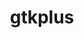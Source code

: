 ---
title: "gtkplus"
layout: cache
categories: [package, develop]
meta: {"compilers": ["gcc@=11.4.0"], "num_specs": 14, "num_specs_by_stack": {"e4s": 14, "root": 14}, "oss": ["ubuntu22.04"], "platforms": ["linux"], "stacks": ["e4s", "root"], "targets": ["x86_64_v3"], "versions": ["3.24.29"]}
spec_details: [{"compiler": "gcc@=11.4.0", "hash": "4gt4dz7e3jnyyt32hfpbjvbi5z73knql", "os": "ubuntu22.04", "platform": "linux", "size": "-", "stacks": ["e4s", "root"], "tarball": "https://binaries.spack.io/develop/build_cache/linux-ubuntu22.04-x86_64_v3/gcc-11.4.0/gtkplus-3.24.29/linux-ubuntu22.04-x86_64_v3-gcc-11.4.0-gtkplus-3.24.29-4gt4dz7e3jnyyt32hfpbjvbi5z73knql.spack", "target": "x86_64_v3", "variants": ["build_system=autotools", "~cups"], "versions": ["3.24.29"]}, {"compiler": "gcc@=11.4.0", "hash": "4pcemshvzlj6jyolalsalb2jygt2t3i6", "os": "ubuntu22.04", "platform": "linux", "size": "-", "stacks": ["e4s", "root"], "tarball": "https://binaries.spack.io/develop/build_cache/linux-ubuntu22.04-x86_64_v3/gcc-11.4.0/gtkplus-3.24.29/linux-ubuntu22.04-x86_64_v3-gcc-11.4.0-gtkplus-3.24.29-4pcemshvzlj6jyolalsalb2jygt2t3i6.spack", "target": "x86_64_v3", "variants": ["build_system=autotools", "~cups"], "versions": ["3.24.29"]}, {"compiler": "gcc@=11.4.0", "hash": "bjpmuoyy4xfzoxp4j4cxc7dc7rxqw53t", "os": "ubuntu22.04", "platform": "linux", "size": "-", "stacks": ["e4s", "root"], "tarball": "https://binaries.spack.io/develop/build_cache/linux-ubuntu22.04-x86_64_v3/gcc-11.4.0/gtkplus-3.24.29/linux-ubuntu22.04-x86_64_v3-gcc-11.4.0-gtkplus-3.24.29-bjpmuoyy4xfzoxp4j4cxc7dc7rxqw53t.spack", "target": "x86_64_v3", "variants": ["build_system=autotools", "~cups"], "versions": ["3.24.29"]}, {"compiler": "gcc@=11.4.0", "hash": "cuix4nig4vhlduaqzld3xqxtie23aawi", "os": "ubuntu22.04", "platform": "linux", "size": "-", "stacks": ["e4s", "root"], "tarball": "https://binaries.spack.io/develop/build_cache/linux-ubuntu22.04-x86_64_v3/gcc-11.4.0/gtkplus-3.24.29/linux-ubuntu22.04-x86_64_v3-gcc-11.4.0-gtkplus-3.24.29-cuix4nig4vhlduaqzld3xqxtie23aawi.spack", "target": "x86_64_v3", "variants": ["build_system=autotools", "~cups"], "versions": ["3.24.29"]}, {"compiler": "gcc@=11.4.0", "hash": "jorzvp37ivnzstabi3dbtwykghmdwnpy", "os": "ubuntu22.04", "platform": "linux", "size": "-", "stacks": ["e4s", "root"], "tarball": "https://binaries.spack.io/develop/build_cache/linux-ubuntu22.04-x86_64_v3/gcc-11.4.0/gtkplus-3.24.29/linux-ubuntu22.04-x86_64_v3-gcc-11.4.0-gtkplus-3.24.29-jorzvp37ivnzstabi3dbtwykghmdwnpy.spack", "target": "x86_64_v3", "variants": ["build_system=autotools", "~cups"], "versions": ["3.24.29"]}, {"compiler": "gcc@=11.4.0", "hash": "jus3zjffv5gtrhzypusadtc3dxvxarzy", "os": "ubuntu22.04", "platform": "linux", "size": "-", "stacks": ["e4s", "root"], "tarball": "https://binaries.spack.io/develop/build_cache/linux-ubuntu22.04-x86_64_v3/gcc-11.4.0/gtkplus-3.24.29/linux-ubuntu22.04-x86_64_v3-gcc-11.4.0-gtkplus-3.24.29-jus3zjffv5gtrhzypusadtc3dxvxarzy.spack", "target": "x86_64_v3", "variants": ["build_system=autotools", "~cups"], "versions": ["3.24.29"]}, {"compiler": "gcc@=11.4.0", "hash": "k456oickk3a7n74ggzzroyha6obkf7ik", "os": "ubuntu22.04", "platform": "linux", "size": "-", "stacks": ["e4s", "root"], "tarball": "https://binaries.spack.io/develop/build_cache/linux-ubuntu22.04-x86_64_v3/gcc-11.4.0/gtkplus-3.24.29/linux-ubuntu22.04-x86_64_v3-gcc-11.4.0-gtkplus-3.24.29-k456oickk3a7n74ggzzroyha6obkf7ik.spack", "target": "x86_64_v3", "variants": ["build_system=autotools", "~cups"], "versions": ["3.24.29"]}, {"compiler": "gcc@=11.4.0", "hash": "kzsnmpefprmwpqtwcwq6abirgjtmgwqy", "os": "ubuntu22.04", "platform": "linux", "size": "-", "stacks": ["e4s", "root"], "tarball": "https://binaries.spack.io/develop/build_cache/linux-ubuntu22.04-x86_64_v3/gcc-11.4.0/gtkplus-3.24.29/linux-ubuntu22.04-x86_64_v3-gcc-11.4.0-gtkplus-3.24.29-kzsnmpefprmwpqtwcwq6abirgjtmgwqy.spack", "target": "x86_64_v3", "variants": ["build_system=autotools", "~cups"], "versions": ["3.24.29"]}, {"compiler": "gcc@=11.4.0", "hash": "lw45mfsov66lshrvhhymvbzne3lrtt6v", "os": "ubuntu22.04", "platform": "linux", "size": "-", "stacks": ["e4s", "root"], "tarball": "https://binaries.spack.io/develop/build_cache/linux-ubuntu22.04-x86_64_v3/gcc-11.4.0/gtkplus-3.24.29/linux-ubuntu22.04-x86_64_v3-gcc-11.4.0-gtkplus-3.24.29-lw45mfsov66lshrvhhymvbzne3lrtt6v.spack", "target": "x86_64_v3", "variants": ["build_system=autotools", "~cups"], "versions": ["3.24.29"]}, {"compiler": "gcc@=11.4.0", "hash": "m6razoeap3usbadqut45ue44z6shwj4y", "os": "ubuntu22.04", "platform": "linux", "size": "-", "stacks": ["e4s", "root"], "tarball": "https://binaries.spack.io/develop/build_cache/linux-ubuntu22.04-x86_64_v3/gcc-11.4.0/gtkplus-3.24.29/linux-ubuntu22.04-x86_64_v3-gcc-11.4.0-gtkplus-3.24.29-m6razoeap3usbadqut45ue44z6shwj4y.spack", "target": "x86_64_v3", "variants": ["build_system=autotools", "~cups"], "versions": ["3.24.29"]}, {"compiler": "gcc@=11.4.0", "hash": "mmruisphrbsh7sjcss7hmqf2mv3jkswa", "os": "ubuntu22.04", "platform": "linux", "size": "-", "stacks": ["e4s", "root"], "tarball": "https://binaries.spack.io/develop/build_cache/linux-ubuntu22.04-x86_64_v3/gcc-11.4.0/gtkplus-3.24.29/linux-ubuntu22.04-x86_64_v3-gcc-11.4.0-gtkplus-3.24.29-mmruisphrbsh7sjcss7hmqf2mv3jkswa.spack", "target": "x86_64_v3", "variants": ["build_system=autotools", "~cups"], "versions": ["3.24.29"]}, {"compiler": "gcc@=11.4.0", "hash": "xveq3bxw5csvqxwq4i7mzfaopsq6gdjv", "os": "ubuntu22.04", "platform": "linux", "size": "-", "stacks": ["e4s", "root"], "tarball": "https://binaries.spack.io/develop/build_cache/linux-ubuntu22.04-x86_64_v3/gcc-11.4.0/gtkplus-3.24.29/linux-ubuntu22.04-x86_64_v3-gcc-11.4.0-gtkplus-3.24.29-xveq3bxw5csvqxwq4i7mzfaopsq6gdjv.spack", "target": "x86_64_v3", "variants": ["build_system=autotools", "~cups"], "versions": ["3.24.29"]}, {"compiler": "gcc@=11.4.0", "hash": "ytem3c2i3c4dfims4h4fe2rpiyg3jje2", "os": "ubuntu22.04", "platform": "linux", "size": "-", "stacks": ["e4s", "root"], "tarball": "https://binaries.spack.io/develop/build_cache/linux-ubuntu22.04-x86_64_v3/gcc-11.4.0/gtkplus-3.24.29/linux-ubuntu22.04-x86_64_v3-gcc-11.4.0-gtkplus-3.24.29-ytem3c2i3c4dfims4h4fe2rpiyg3jje2.spack", "target": "x86_64_v3", "variants": ["build_system=autotools", "~cups"], "versions": ["3.24.29"]}, {"compiler": "gcc@=11.4.0", "hash": "zxziemnsx5qczmkovjwpprcxe2jodgcv", "os": "ubuntu22.04", "platform": "linux", "size": "-", "stacks": ["e4s", "root"], "tarball": "https://binaries.spack.io/develop/build_cache/linux-ubuntu22.04-x86_64_v3/gcc-11.4.0/gtkplus-3.24.29/linux-ubuntu22.04-x86_64_v3-gcc-11.4.0-gtkplus-3.24.29-zxziemnsx5qczmkovjwpprcxe2jodgcv.spack", "target": "x86_64_v3", "variants": ["build_system=autotools", "~cups"], "versions": ["3.24.29"]}]
---